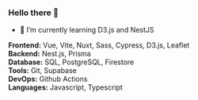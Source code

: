 ### Hello there 👋

- 🌱 I’m currently learning D3.js and NestJS

**Frontend:** Vue, Vite, Nuxt, Sass, Cypress, D3.js, Leaflet\
**Backend:** Nest.js, Prisma\
**Database:** SQL, PostgreSQL, Firestore\
**Tools:** Git, Supabase\
**DevOps:** Github Actions\
**Languages:** Javascript, Typescript

<!--
**CyprienF/cyprienf** is a ✨ _special_ ✨ repository because its `README.md` (this file) appears on your GitHub profile.

Here are some ideas to get you started:

- 🔭 I’m currently working on ...
- 🌱 I’m currently learning ...
- 👯 I’m looking to collaborate on ...
- 🤔 I’m looking for help with ...
- 💬 Ask me about ...
- 📫 How to reach me: ...
- 😄 Pronouns: ...
- ⚡ Fun fact: ...
-->
